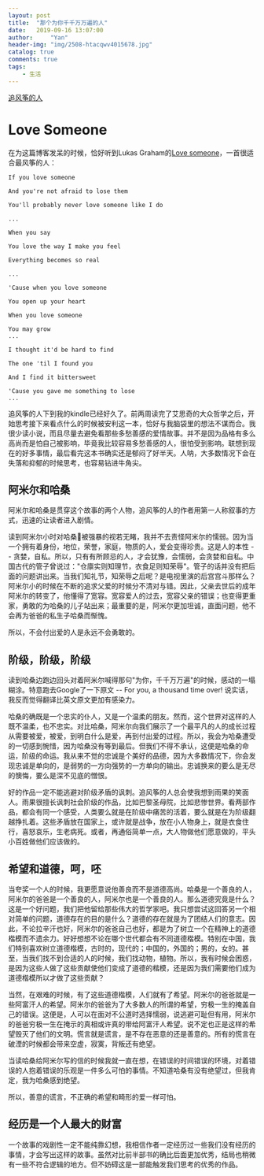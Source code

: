 ```yaml
---
layout: post
title:  "那个为你千千万万遍的人"
date:   2019-09-16 13:07:00
author:     "Yan"
header-img: "img/2508-htacqwv4015678.jpg"
catalog: true
comments: true
tags:
    - 生活
---
```


[追风筝的人](https://book.douban.com/subject/1770782/)

# Love Someone

在为这篇博客发呆的时候，恰好听到Lukas Graham的[Love someone](https://www.bilibili.com/video/av32189683/)，一首很适合最风筝的人：

```
If you love someone

And you're not afraid to lose them

You'll probably never love someone like I do

...

When you say

You love the way I make you feel

Everything becomes so real

...

'Cause when you love someone

You open up your heart

When you love someone

You may grow
...

I thought it'd be hard to find

The one 'til I found you

And I find it bittersweet

'Cause you gave me something to lose
...

```

追风筝的人下到我的kindle已经好久了。前两周读完了艾思奇的大众哲学之后，开始思考接下来看点什么的时候被安利这一本，恰好与我脑袋里的想法不谋而合。我很少读小说，而且尽量去避免看那些多愁善感的爱情故事。并不是因为品格有多么高尚而是怕自己被影响，毕竟我比较容易多愁善感的人，很怕受到影响。联想到现在的好多事情，最后看完这本书确实还是郁闷了好半天。人呐，大多数情况下会在失落和抑郁的时候思考，也容易钻进牛角尖。

## 阿米尔和哈桑

阿米尔和哈桑是贯穿这个故事的两个人物，追风筝的人的作者用第一人称叙事的方式，迅速的让读者进入剧情。

读到阿米尔小时对哈桑被强暴的视若无睹，我并不去责怪阿米尔的懦弱。因为当一个拥有着身份，地位，荣誉，家庭，物质的人，爱会变得珍贵。这是人的本性 -- 贪婪，自私。所以，只有有所顾忌的人，才会犹豫，会懦­弱，会贪婪和自私。中国古代的管子曾说过："仓廪实则知理节，衣食足则知荣辱"。管子的话并没有把后面的问题讲出来。当我们知礼节，知荣辱之后呢？是电视里演的后宫宫斗那样么？阿米尔小的时­候在不断的追求父爱的时候分不清对与错。因此，父亲去世后的成年阿米尔的转变了，他懂得了宽容。宽容爱人的过去，宽容父亲的错­误；也变得更重家，勇敢的为哈桑的儿子站出来；最重要的是，阿米尔更加坦­诚，直面问题，他不会再为爸爸的私生子哈桑而惭愧。

所以，不会付出爱的人是永远不会勇敢的。

## 阶级，阶级，阶级

读到哈桑边跑边回头对着阿米尔喊得那句"为你，千千万万遍"的时候，感动的一塌糊涂。特意跑去Google了一下原文 -- For you, a thousand time over! 说实话，我反而觉得翻译比英­文原文更加有感染力。

哈桑的确既是一个忠实的仆人，又是一个温柔的朋友。然而，这个世界对这样的人既不温柔，也不忠实。对比哈桑，阿米尔向我们展示了一个最平凡的人的成长过程从需要被爱，被爱，到明白什么是爱，再到付出爱的过程。所以，我会为哈桑遭受的一切感到惋惜，因为哈桑没有等到最后。但我们不得不承认，这便是哈桑的命运，阶级的命运。我从来不觉的忠诚是个美好的品德，因为大多数情况下，你会发现忠诚是单向的，是弱势的一方向强势的一方单向的输出。忠诚换来的要么是无尽的懊悔，要么是深不见底的憎恨。

好的作品一定不能逃避对阶级矛盾的讽刺。追风筝的人总会使我想到雨果的笑面人。雨果很擅长讽刺社会阶级的作品，比如巴黎圣母院，比如悲惨世界。看两部作品，都会有同一个感受，人类要么就是在阶级中痛苦的活着，要么就是在为阶级翻越挣扎着。这些矛盾放在国家上，或许就是战争，放在小人物身上，就是衣食住行，喜怒哀乐，生老病死。或者，再通俗简单一点，大人物做他们愿意做的，平头小百姓做他们应该做的。

## 希望和道德，呵，呸

当夸奖一个人的时候，我更愿意说他善良而不是道德高尚。哈桑是一个善良的人，阿米尔的爸爸是一个善良的人，阿米尔也是一个善良的人。那么道德究竟是什么？这是一个好问题，我们把他留给那些伟大的哲学家吧。我只想尝试这回答另一个相对简单的问题，道德存在的目的是什么？道德的存在就是为了团结人们的意志。因此，不论拉辛汗也好，阿米尔的爸爸自­己也好，都是为了树立一个在精神上的道德楷模而不遗余力。好好想­想不论在哪个世代都会有不同道德楷模。特别在中国，我们特别喜欢树立道德楷模，古时的，现代的；中国的，外国的；男的，女的。甚至，当我们找不到合适的人的时候，我们找动物，植物。所以，我有时候会困惑，是因为这些人做了这些贡献使他们变成了道德的楷模，还是因为我们需要他们成为道德楷模所以才做了这些贡献？

当然，在艰难的时候，有了这些道德楷模，人们就有了希望。阿米尔的爸爸就是一些阿富汗人的希望。阿米尔的爸爸为了大多数人的所谓的希望，穷极一生的掩盖自己的错误。这便是，人可以在面对不公道时选择懦弱，说逃避可耻但有用，阿米尔的爸­爸穷极一生在掩示的真相或许真的带给阿富汗人希望。说不定也正是这样的希望毁灭了他们的文明。慌言就是谎言，是不存在恶意的还是善意的。所有的慌言在破湮的时候都会带来空­虚，寂寞，背叛还有绝望。

当读哈桑给阿米尔写的信的时候我就一直在想，在错误的时­间错误的环境，对着错误的人抱着错误的乐观是一件多么可怕的事情。不知道哈桑有没有绝望过，但我肯定，我为哈桑感到绝望。

所以，善意的谎言，不正确的希望和畸形的爱一样可怕。

## 经历是一个人最大的财富

一个故事的戏剧性一定不能纯靠幻想，我相信作者一定经历过一些我们没有经历的事情，才会写出这样的故事。虽然对比前半部书的确比后面更加优秀，结局也稍微有一些不符合逻辑的地方。但不妨碍这是一部能触发我们思考的优秀的作品。







